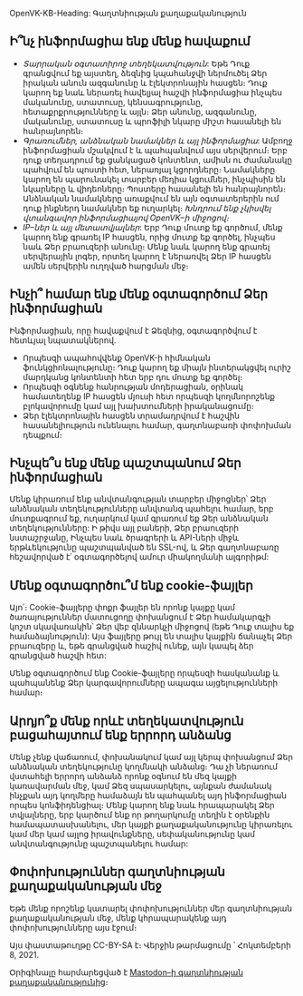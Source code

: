 OpenVK-KB-Heading: Գաղտնիության քաղաքականություն

## Ի՞նչ ինֆորմացիա ենք մենք հավաքում
* _Տարրական օգտատիրոջ տեղեկատվություն_: Եթե Դուք գրանցվում եք այստեղ, ձեզնից կպահանջվի ներմուծել Ձեր իրական անուն ազգանունը և էլեկտրոնային հասցեն։ Դուք կարող եք նաև ներառել հավելյալ հաշվի ինֆորմացիա ինչպես մականունը, ստատուսը, կենսագրությունը, հետաքրքրությունները և այլն։ Ձեր անունը, ազգանունը, մականունը, ստատուսը և պրոֆիլի նկարը միշտ հասանելի են հանրայնորեն։
* _Գրառումներ, անձնական նամակներ և այլ ինֆորմացիա_: Ամբողջ ինֆորմացիան մշակվում է և պահպանվում այս սերվերում։ Երբ դուք տեղադրում եք ցանկացած կոնտենտ, ամիսն ու ժամանակը պահվում են պոստի հետ, ներառյալ կցորդները։ Նամակները կարող են պարունակել տարբեր մեդիա կցումներ, ինչպիսին են նկարները և վիդեոները։ Պոստերը հասանելի են հանրայնորեն։ Անձնական նամակները առաքվում են այն օգտատերերին ում դուք ինքներդ նամակներ եք ուղարկել։ _Խնդրում ենք չկիսվել վտանգավոր ինֆորմացիայով OpenVK–ի միջոցով։_
* _IP–ներ և այլ մետատվյալներ_: Երբ Դուք մուտք եք գործում, մենք կարող ենք գրառել IP հասցեն, որից մուտք եք գործել, ինչպես նաև Ձեր բրաուզերի անունը։ Մենք նաև կարող ենք գրառել սերվերային լոգեր, որտեղ կարող է ներառվել Ձեր IP հասցեն ամեն սերվերին ուղղված հարցման մեջ։

## Ինչի՞ համար ենք մենք օգտագործում Ձեր ինֆորմացիան
Ինֆորմացիան, որը հավաքվում է Ձեզնից, օգտագործվում է հետևյալ նպատակներով․
* Որպեսզի ապահովվենք OpenVK-ի հիմնական ֆունկցիոնալությունը։ Դուք կարող եք միայն ինտերակցվել ուրիշ մարդկանց կոնտենտի հետ երբ դու մուտք եք գործել։
* Որպեսզի օգնենք հանրության մոդերացիան, օրինակ համատեղենք IP հասցեն մյուսի հետ որպեսզի կողմնորոշենք բլոկավորումը կամ այլ խախտումների իրականացումը։
* Ձեր էլեկտրոնային հասցեն տրամադրվում է հաշվին հասանելիություն ունենալու համար, գաղտնաբառի փոփոխման դեպքում։

## Ինչպե՞ս ենք մենք պաշտպանում Ձեր ինֆորմացիան
Մենք կիրառում ենք անվտանգության տարբեր միջոցներ՝ Ձեր անձնական տեղեկությունները անվտանգ պահելու համար, երբ մուտքագրում եք, ուղարկում կամ գրառում եք Ձեր անձնական տեղեկությունները: Ի թիվս այլ բաների, Ձեր բրաուզերի նստաշրջանը, Ինչպես նաև ծրագրերի և API-ների միջև երթևեկությունը պաշտպանված են SSL-ով, և Ձեր գաղտնաբառը հեշավորված է՝ օգտագործելով ամուր միակողմանի ալգորիթմ:

## Մենք օգտագործու՞մ ենք cookie-ֆայլեր
Այո՛։ Cookie-ֆայլերը փոքր ֆայլեր են որոնք կայքը կամ ծառայություններ մատուցողը փոխանցում է Ձեր համակարգչի կոշտ սկավառակին՝ Ձեր վեբ զննարկչի միջոցով (եթե Դուք տալիս եք համաձայնություն): Այս ֆայլերը թույլ են տալիս կայքին ճանաչել Ձեր բրաուզերը և, եթե գրանցված հաշիվ ունեք, այն կապել ձեր գրանցված հաշվի հետ:

Մենք օգտագործում ենք Cookie-ֆայլերը որպեսզի հասկանանք և պահպանենք Ձեր կարգավորումները ապագա այցելությունների համար։

## Արդյո՞ք մենք որևէ տեղեկատվություն բացահայտում ենք երրորդ անձանց
Մենք չենք վաճառում, փոխանակում կամ այլ կերպ փոխանցում Ձեր անձնական տեղեկությունը կողմնակի անձանց։ Դա չի ներառում վստահելի երրորդ անձանձ որոնք օգնում են մեզ կայքի կառավարման մեջ, կամ Ձեզ սպասարկելու, այնքան ժամանակ ինչքան այդ կողմերը համաձայն են պահպանել այդ ինֆորմացիան որպես կոնֆիդենցիալ։ Մենք կարող ենք նաև հրապարակել Ձեր տվյալները, երբ կարծում ենք որ թողարկումը տեղին է օրենքին համապատասխանելու, մեր կայքի քաղաքականությունը կիրառելու կամ մեր կամ այլոց իրավունքները, սեփականությունը կամ անվտանգությունը պաշտպանելու համար:

## Փոփոխություններ գաղտնիության քաղաքականության մեջ
Եթե մենք որոշենք կատարել փոփոխություններ մեր գաղտնիության քաղաքականության մեջ, մենք կհրապարակենք այդ փոփոխությունները այս էջում։

Այս փաստաթուղթը CC-BY-SA է։ Վերջին թարմացումը ՝ Հոկտեմբերի 8, 2021.

Օրիգինալը հարմարեցված է [Mastodon–ի գաղտնիության քաղաքականությունից](https://mastodon.social/terms)։
